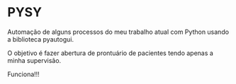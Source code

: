 # PYSY
Automação de alguns processos do meu trabalho atual com Python usando a biblioteca pyautogui.

O objetivo é fazer abertura de prontuário de pacientes tendo apenas a minha supervisão.

Funciona!!!
